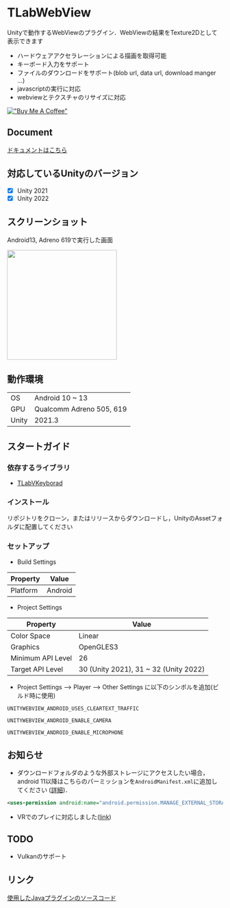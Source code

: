 # TLabWebView  

Unityで動作するWebViewのプラグイン．WebViewの結果をTexture2Dとして表示できます  
- ハードウェアアクセラレーションによる描画を取得可能  
- キーボード入力をサポート  
- ファイルのダウンロードをサポート(blob url, data url, download manger ...)  
- javascriptの実行に対応  
- webviewとテクスチャのリサイズに対応

[!["Buy Me A Coffee"](https://www.buymeacoffee.com/assets/img/custom_images/orange_img.png)](https://www.buymeacoffee.com/tlabaltoh)

## Document
[ドキュメントはこちら](https://tlabgames.gitbook.io/tlabwebview)

## 対応しているUnityのバージョン
- [x] Unity 2021
- [x] Unity 2022

## スクリーンショット  
Android13, Adreno 619で実行した画面  

<img src="Media/tlab-webview.png" width="256">

## 動作環境

|       |                          |
| ----- | ------------------------ |
| OS    | Android 10 ~ 13          |
| GPU   | Qualcomm Adreno 505, 619 |
| Unity | 2021.3                   |

## スタートガイド

### 依存するライブラリ

- [TLabVKeyborad](https://github.com/TLabAltoh/TLabVKeyborad)

### インストール

リポジトリをクローン，またはリリースからダウンロードし，UnityのAssetフォルダに配置してください

### セットアップ

- Build Settings

| Property      | Value   |
| ------------- | ------- |
| Platform      | Android |

- Project Settings

| Property          | Value                                 |
| ----------------- | ------------------------------------- |
| Color Space       | Linear                                |
| Graphics          | OpenGLES3                             |
| Minimum API Level | 26                                    |
| Target API Level  | 30 (Unity 2021), 31 ~ 32 (Unity 2022) |


-  Project Settings --> Player --> Other Settings に以下のシンボルを追加(ビルド時に使用)

```
UNITYWEBVIEW_ANDROID_USES_CLEARTEXT_TRAFFIC
```
```
UNITYWEBVIEW_ANDROID_ENABLE_CAMERA
```
```
UNITYWEBVIEW_ANDROID_ENABLE_MICROPHONE
```

## お知らせ
- ダウンロードフォルダのような外部ストレージにアクセスしたい場合，android 11以降はこちらのパーミッションを```AndroidManifest.xml```に追加してください ([詳細](https://developer.android.com/training/data-storage/manage-all-files?hl=ja))．
```.xml
<uses-permission android:name="android.permission.MANAGE_EXTERNAL_STORAGE" />
```

- VRでのプレイに対応しました([link](https://github.com/TLabAltoh/TLabWebViewVR))

## TODO
- Vulkanのサポート

## リンク
[使用したJavaプラグインのソースコード](https://github.com/TLabAltoh/TLabWebViewPlugin)

